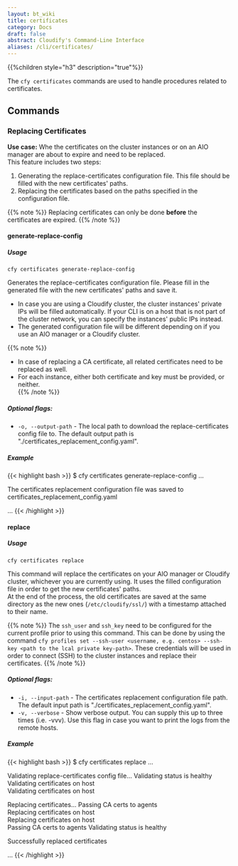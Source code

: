 ```yaml
---
layout: bt_wiki
title: certificates
category: Docs
draft: false
abstract: Cloudify's Command-Line Interface
aliases: /cli/certificates/
---
```


{{%children style="h3" description="true"%}}

The `cfy certificates` commands are used to handle procedures related to certificates. 

## Commands

### Replacing Certificates
**Use case:** Whe the certificates on the cluster instances or on an AIO manager are about to expire and need to be replaced.  
This feature includes two steps: 
1. Generating the replace-certificates configuration file. This file should be filled with the new certificates' paths.
2. Replacing the certificates based on the paths specified in the configuration file.

{{% note %}}
Replacing certificates can only be done **before** the certificates are expired.
{{% /note %}}


#### generate-replace-config

##### Usage

`cfy certificates generate-replace-config`

Generates the replace-certificates configuration file. Please fill in the generated file with the new 
certificates' paths and save it.
 
* In case you are using a Cloudify cluster, the cluster instances' private IPs will be filled automatically.
If your CLI is on a host that is not part of the cluster network, you can specify the instances' public IPs instead.
* The generated configuration file will be different depending on if you use an AIO manager or a Cloudify cluster. 

{{% note %}}
* In case of replacing a CA certificate, all related certificates need to be replaced as well.
* For each instance, either both certificate and key must be provided, or neither.  
{{% /note %}}

##### Optional flags:

* `-o, --output-path` - The local path to download the replace-certificates config file to.
The default output path is "./certificates_replacement_config.yaml".

##### Example

{{< highlight  bash  >}}
$ cfy certificates generate-replace-config
...

The certificates replacement configuration file was saved to certificates_replacement_config.yaml

...
{{< /highlight >}}

#### replace

##### Usage
`cfy certificates replace`

This command will replace the certificates on your AIO manager or Cloudify cluster, 
whichever you are currently using. It uses the filled configuration file in order to get the new 
certificates' paths.  
At the end of the process, the old certificates are saved at the same directory as the new ones 
(`/etc/cloudify/ssl/`) with a timestamp attached to their name.    

{{% note %}}
The `ssh_user` and `ssh_key` need to be configured for the current profile 
prior to using this command. This can be done by using the command 
`cfy profiles set --ssh-user <username, e.g. centos> --ssh-key <path to the lcal private key-path>`.
These credentials will be used in order to connect (SSH) to the cluster instances and replace their certificates. 
{{% /note %}}


##### Optional flags:
* `-i, --input-path` - The certificates replacement configuration file path.
The default input path is "./certificates_replacement_config.yaml".
* `-v, --verbose` - Show verbose output. You can supply this up to three times (i.e. -vvv). 
Use this flag in case you want to print the logs from the remote hosts.

##### Example

{{< highlight  bash  >}}
$ cfy certificates replace
...

Validating replace-certificates config file... 
Validating status is healthy 
Validating certificates on host <host-ip>  
Validating certificates on host <host-ip>  

Replacing certificates...
Passing CA certs to agents    
Replacing certificates on host <host-ip>  
Replacing certificates on host <host-ip>  
Passing CA certs to agents
Validating status is healthy

Successfully replaced certificates  

...
{{< /highlight >}}
